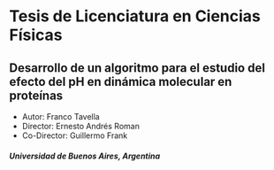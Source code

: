 # Tesis de Licenciatura en Ciencias Físicas
## Desarrollo de un algoritmo para el estudio del efecto del pH en dinámica molecular en proteínas
* Autor: Franco Tavella
* Director: Ernesto Andrés Roman
* Co-Director: Guillermo Frank
##### Universidad de Buenos Aires, Argentina
